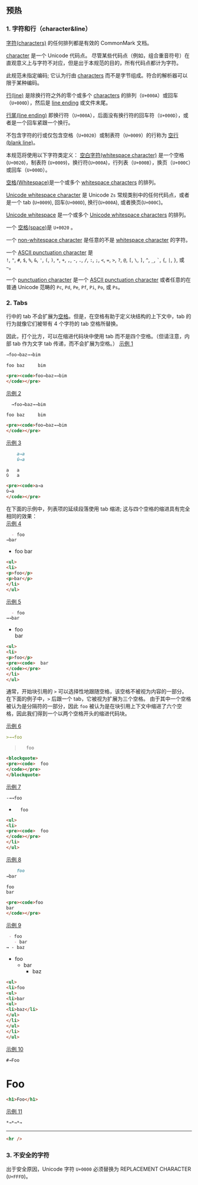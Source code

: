 ## 预热


### 1. 字符和行（character&line）

[字符(characters)](https://github.github.com/gfm/#character) 的任何排列都是有效的 CommonMark 文档。

[character](https://github.github.com/gfm/#character) 是一个 Unicode 代码点。 尽管某些代码点（例如，组合重音符号）在直观意义上与字符不对应，但是出于本规范的目的，所有代码点都计为字符。

此规范未指定编码; 它认为行由 [characters](https://github.github.com/gfm/#character) 而不是字节组成。符合的解析器可以限于某种编码。

[行(line)](https://github.github.com/gfm/#line) 是除换行符之外的零个或多个 [characters](https://github.github.com/gfm/#character) 的排列（`U+000A`）或回车（`U+000D`），然后是 [line ending](https://github.github.com/gfm/#line-ending) 或文件末尾。

[行尾(line ending)](https://github.github.com/gfm/#line-ending) 即换行符（`U+000A`），后面没有换行符的回车符（`U+000D`），或者是一个回车紧跟一个换行。

不包含字符的行或仅包含空格（`U+0020`）或制表符（`U+0009`）的行称为 [空行(blank line)](https://github.github.com/gfm/#blank-line)。

本规范将使用以下字符类定义：
[空白字符(whitespace character)](https://github.github.com/gfm/#whitespace-character) 是一个空格(`U+0020`)，制表符 (`U+0009`)，换行符(`U+000A`)，行列表（`U+000B`），换页（`U+000C`）或回车（`U+000D`）。

[空格(Whitespace)](https://github.github.com/gfm/#whitespace)是一个或多个 [whitespace characters](https://github.github.com/gfm/#whitespace-character) 的排列。

[Unicode whitespace character](https://github.github.com/gfm/#unicode-whitespace-character) 是 Unicode `Zs` 常规类别中的任何代码点，或者是一个 tab (`U+0009`), 回车(`U+000D`), 换行(`U+000A`), 或者换页(`U+000C`)。

[Unicode whitespace](https://github.github.com/gfm/#unicode-whitespace) 是一个或多个 [Unicode whitespace characters](https://github.github.com/gfm/#unicode-whitespace-character) 的排列。 

一个 [空格(space)](https://github.github.com/gfm/#space)是 `U+0020` 。

一个 [non-whitespace character](https://github.github.com/gfm/#non-whitespace-character) 是任意的不是 [whitespace character](https://github.github.com/gfm/#whitespace-character) 的字符。

一个 [ASCII punctuation character](https://github.github.com/gfm/#ascii-punctuation-character) 是 `!`, `"`, `#`, `$`, `%`, `&`, `'`, `(`, `)`, `*`, `+`, `,`, `-`, `.`, `/`, `:`, `;`, `<`, `=`, `>`, `?`, `@`, `[`, `\`, `]`, `^`, `_`, `` ` ``, `{`, `|`, `}`, 或 `~`。

一个 [punctuation character](https://github.github.com/gfm/#punctuation-character) 是一个 [ASCII punctuation character](https://github.github.com/gfm/#ascii-punctuation-character) 或者任意的在普通 Unicode 范畴的 `Pc`, `Pd`, `Pe`, `Pf`, `Pi`, `Po`, 或 `Ps`。  

### 2. Tabs

行中的 tab 不会扩展为[空格](https://github.github.com/gfm/#space)。但是，在空格有助于定义块结构的上下文中，tab 的行为就像它们被带有 4 个字符的 tab 空格所替换。

因此，打个比方，可以在缩进代码块中使用 tab 而不是四个空格。（但请注意，内部 tab 作为文字 tab 传递，而不会扩展为空格。）
[示例 1](https://github.github.com/gfm/#example-1)  

```md
→foo→baz→→bim
```

	foo	baz		bim

```html
<pre><code>foo→baz→→bim
</code></pre>
```

[示例 2](https://github.github.com/gfm/#example-2) 

```md
  →foo→baz→→bim
```

 	foo	baz     bim

```html
<pre><code>foo→baz→→bim
</code></pre>
```

[示例 3](https://github.github.com/gfm/#example-3)  

```md
    a→a
    ὐ→a
```
    a	a
    ὐ	a
```html
<pre><code>a→a
ὐ→a
</code></pre>
```
在下面的示例中，列表项的延续段落使用 tab 缩进; 这与四个空格的缩进具有完全相同的效果：  
[示例 4](https://github.github.com/gfm/#example-4)   

```md
  - foo 
→bar
```

  - foo 
    bar

```html
<ul>
<li>
<p>foo</p>
<p>bar</p>
</li>
</ul>
```

[示例 5](https://github.github.com/gfm/#example-5)  

```md
  - foo  
→→bar
```

  - foo  
        bar

```html
<ul>
<li>
<p>foo</p>
<pre><code>  bar
</code></pre>
</li>
</ul>
```
通常，开始块引用的 `>` 可以选择性地跟随空格，该空格不被视为内容的一部分。在下面的例子中，`>` 后跟一个 tab，它被视为扩展为三个空格。 由于其中一个空格被认为是分隔符的一部分，因此 `foo` 被认为是在块引用上下文中缩进了六个空格，因此我们得到一个以两个空格开头的缩进代码块。

[示例 6](https://github.github.com/gfm/#example-6)  

```md
>→→foo
```

>		foo

```html
<blockquote>
<pre><code>  foo
</code></pre>
</blockquote>
```

[示例 7](https://github.github.com/gfm/#example-7)  

```md
-→→foo
```

-		foo

```html
<ul>
<li>
<pre><code>  foo
</code></pre>
</li>
</ul>
```

[示例 8](https://github.github.com/gfm/#example-8)  

```md
    foo
→bar
```

    foo
	bar

```html
<pre><code>foo
bar
</code></pre>
```

[示例 9](https://github.github.com/gfm/#example-9)  
  
```md
 - foo
   - bar
→ - baz
```

 - foo
   - bar
	 - baz

```html
<ul>
<li>foo
<ul>
<li>bar
<ul>
<li>baz</li>
</ul>
</li>
</ul>
</li>
</ul>
```

[示例 10](https://github.github.com/gfm/#example-10)  

```md
#→Foo
```

#	Foo

```html
<h1>Foo</h1>
```

[示例 11](https://github.github.com/gfm/#example-11)  

```md
*→*→*→
```

*	*	*	

```html
<hr />
```

### 3. 不安全的字符

出于安全原因，Unicode 字符 `U+0000` 必须替换为 REPLACEMENT CHARACTER (`U+FFFD`)。 